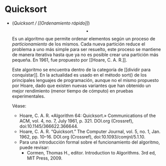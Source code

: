 # Quicksort
- (_Quicksort / [[Ordenamiento rápido]]_) $$\bullet$$ Es un algoritmo que permite ordenar elementos según un proceso de _particionamiento_ de los mismos. Cada nueva partición reduce el problema a uno más simple para ser resuelto, este proceso se mantiene de manera iterativa hasta que ya no es posible crear una partición más pequeña. En 1961, fue propuesto por [[Hoare, C. A. R.]]. 
  
  Este algoritmo se encuentra dentro de la categoría de [[dividir para conquistar]]. En la actualidad es usado en el método sort() de los principales lenguajes de programación, aunque no el mismo propuesto por Hoare, dado que existen nuevas variantes que han obtenido un mejor rendimiento (menor tiempo de cómputo) en pruebas experimentales. 
  
  Véase:
	- Hoare, C. A. R. «Algorithm 64: Quicksort.» Communications of the ACM, vol. 4, no. 7, July 1961, p. 321. DOI.org (Crossref), doi:10.1145/366622.366644.
	- Hoare, C. A. R. “Quicksort.” The Computer Journal, vol. 5, no. 1, Jan. 1962, pp. 10–16. DOI.org (Crossref), doi:10.1093/comjnl/5.1.10.
	- Para una introducción formal sobre el funcionamiento del algoritmo, puede revisar:
		- Cormen, Thomas H., editor. Introduction to Algorithms. 3rd ed, MIT Press, 2009.